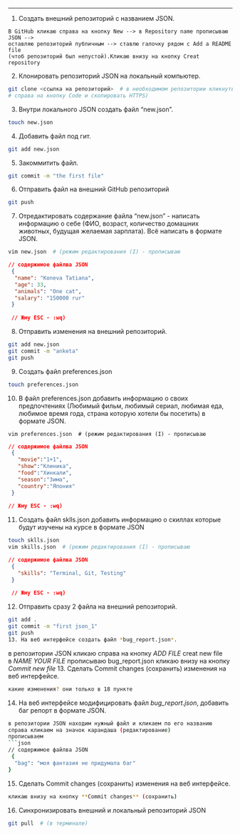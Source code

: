---
1. Создать внешний репозиторий c названием JSON.
```
В GitHub кликаю справа на кнопку New --> в Repository name прописываю JSON --> 
оставляю репозиторий публичным --> ставлю галочку рядом с Add a README file 
(чтоб репозиторий был непустой).Кликаю внизу на кнопку Creat repository
```
2. Клонировать репозиторий JSON на локальный компьютер.
```bash
git clone <ссылка на репозиторий>  # в необходимом репозитории кликнуть 
# справа на кнопку Code и скопировать HTTPS)
```
3. Внутри локального JSON создать файл “new.json”. 
```bash
touch new.json
```
4. Добавить файл под гит. 
```bash
git add new.json
```
5. Закоммитить файл. 
```bash
git commit -m "the first file"
```
6. Отправить файл на внешний GitHub репозиторий
```bash
git push
```
7. Отредактировать содержание файла “new.json” - написать информацию о себе (ФИО, возраст, количество домашних животных, 
 будущая желаемая зарплата). Всё написать в формате JSON. 
```bash
vim new.json  # (режим редактирования (I) - прописываю 
```
```json
// содержимое файлва JSON
 {
  "name": "Koneva Tatiana",
  "age": 33,
  "animals": "One cat",
  "salary": "150000 rur"
 }
 
 // Жму ESC - :wq)
 ```
8. Отправить изменения на внешний репозиторий. 
```bash
git add new.json 
git commit -m "anketa" 
git push
```
9. Создать файл preferences.json 
```bash
touch preferences.json
```
10. В файл preferences.json добавить информацию о своих предпочтениях (Любимый фильм, любимый сериал, любимая еда, любимое время года, 
 страна которую хотели бы посетить) в формате JSON. 
``` 
vim preferences.json  # (режим редактирования (I) - прописываю
```
```json
// содержимое файлва JSON
 {
   "movie":"1+1",
   "show":"Клиника",
   "food":"Хинкали",
   "season":"Зима",
   "country":"Япония"
 }
 
// Жму ESC - :wq)
```
11. Создать файл sklls.json добавить информацию о скиллах которые будут изучены на курсе в формате JSON 
```bash
touch sklls.json
vim skills.json  # (режим редактирования (I) - прописываю 
```
```json
// содержимое файлва JSON
 {
   "skills": "Terminal, Git, Testing"
 }
 
 // Жму ESC - :wq)
 ```
12. Отправить сразу 2 файла на внешний репозиторий.
```bash
git add . 
git commit -m "first json_1" 
git push
13. На веб интерфейсе создать файл *bug_report.json*.
```
в репозитории JSON кликаю справа на кнопку *ADD FILE* 
creat new file  
в *NAME YOUR FILE* прописываю bug_report.json
кликаю внизу на кнопку *Commit new file*
13. Сделать Commit changes (сохранить) изменения на веб интерфейсе. 
```bash
какие изменения? они только в 18 пункте
```
14. На веб интерфейсе модифицировать файл *bug_report.json*, добавить баг репорт в формате JSON. 
```bash
в репозитории JSON находим нужный файл и кликаем по его названию 
справа кликаем на значок карандаша (редактирование) 
прописываем
```json
// содержимое файлва JSON
 {
  "bag": "моя фантазия не придумала баг"
}
```
15. Сделать Commit changes (сохранить) изменения на веб интерфейсе.
```bash
кликаю внизу на кнопку **Commit changes** (сохранить)
```
16. Синхронизировать внешний и локальный репозиторий JSON
```bash
git pull  # (в терминале)
```
